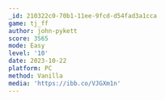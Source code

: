 ```yaml
---
_id: 210322c0-70b1-11ee-9fcd-d54fad3a1cca
game: tj_ff
author: john-pykett
score: 3565
mode: Easy
level: '10'
date: 2023-10-22
platform: PC
method: Vanilla
media: 'https://ibb.co/VJGXm1n'
---
```


